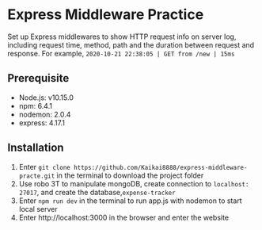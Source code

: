 # Express Middleware Practice

Set up Express middlewares to show HTTP request info on server log, including request time, method, path and the duration between request and response.
For example, ``` 2020-10-21 22:38:05 | GET from /new | 15ms ```

## Prerequisite

* Node.js: v10.15.0
* npm: 6.4.1
* nodemon: 2.0.4
* express: 4.17.1

## Installation

1. Enter ` git clone https://github.com/Kaikai8888/express-middleware-practe.git ` in the terminal to download the project folder
2. Use robo 3T to manipulate mongoDB, create connection to `localhost: 27017`, and create the database,`expense-tracker`
3. Enter `npm run dev` in the terminal to run app.js with nodemon to start local server 
4. Enter http://localhost:3000 in the browser and enter the website
